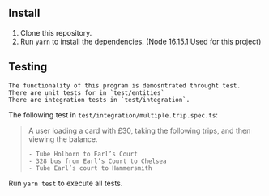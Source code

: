 ## Install

1. Clone this repository.
2. Run `yarn` to install the dependencies. (Node 16.15.1 Used for this project)

## Testing
    The functionality of this program is demosntrated throught test.
    There are unit tests for in `test/entities`
    There are integration tests in `test/integration`.

The following test in `test/integration/multiple.trip.spec.ts`:
<blockquote>
    A user loading a card with £30, taking the
    following trips, and then viewing the balance.
    
    - Tube Holborn to Earl’s Court
    - 328 bus from Earl’s Court to Chelsea
    - Tube Earl’s court to Hammersmith
</blockquote>

  
 Run `yarn test` to execute all tests.

